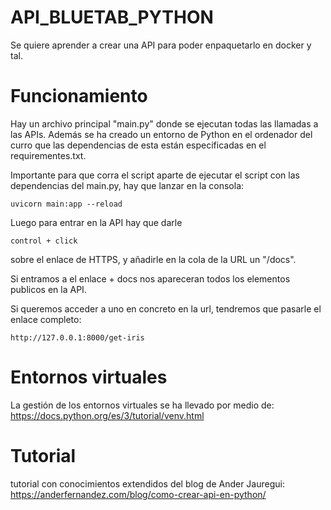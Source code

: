 # API_BLUETAB_PYTHON
Se quiere aprender a crear una API para poder enpaquetarlo en docker y tal.


# Funcionamiento 

Hay un archivo principal "main.py" donde se ejecutan todas las llamadas a las APIs. Además se ha creado un entorno de Python en el ordenador del curro que las dependencias de esta están especificadas en el requirementes.txt. 


Importante para que corra el script aparte de ejecutar el script con las dependencias del main.py, hay que lanzar en la consola: 

```
uvicorn main:app --reload

```

Luego para entrar en la API hay que darle 

```
control + click
```
sobre el enlace de HTTPS, y añadirle en la cola de la URL un "/docs". 

Si entramos a el enlace + docs nos apareceran todos los elementos publicos en la API. 

Si queremos acceder a uno en concreto en la url, tendremos que pasarle el enlace completo: 

```
http://127.0.0.1:8000/get-iris
```







# Entornos virtuales

La gestión de los entornos virtuales se ha llevado por medio de: https://docs.python.org/es/3/tutorial/venv.html


# Tutorial 

tutorial con conocimientos extendidos del blog de Ander Jauregui: https://anderfernandez.com/blog/como-crear-api-en-python/
